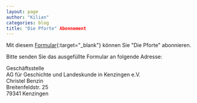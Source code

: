 ```yaml
---
layout: page
author: "Kilian"
categories: blog
title: "Die Pforte" Abonnement
---
```


Mit diesem
[Formular](https://drive.google.com/file/d/17ksjswpsLagk2bh-d7gFBu_FVhZLrp8G/view?usp=sharing){:target="_blank"}
können Sie "Die Pforte" abonnieren.

Bitte senden Sie das ausgefüllte Formular an folgende Adresse:

Geschäftsstelle  
AG für Geschichte und Landeskunde in Kenzingen e.V.  
Christel Benzin  
Breitenfeldstr. 25  
79341 Kenzingen
